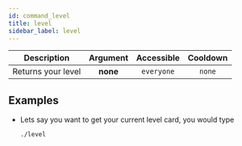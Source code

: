 ```yaml
---
id: command_level
title: level
sidebar_label: level
---
```


|    Description     | Argument | Accessible | Cooldown |
| :----------------: | :------: | :--------: | :------: |
| Returns your level | __none__ | `everyone` |  `none`  |

## Examples

* Lets say you want to get your current level card, you would type
    ```bash
    ./level
    ```